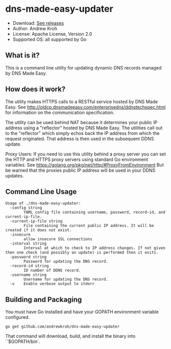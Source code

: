 dns-made-easy-updater
=====================
- Download: [See releases](https://github.com/andrewkroh/dns-made-easy-updater/releases)
- Author: Andrew Kroh
- License: Apache License, Version 2.0
- Supported OS: all supported by Go

What is it?
-----------
This is a command line utility for updating dynamic DNS records managed by DNS
Made Easy.

How does it work?
-----------------
The utility makes HTTPS calls to a RESTful service hosted by DNS Made Easy. See
http://oldcp.dnsmadeeasy.com/enterprisedns/ddnstechspec.html for information on
the communication specification.

The utility can be used behind NAT because it determines your public IP address
using a "reflector" hosted by DNS Made Easy. The utilities call out to the
"reflector" which simply echos back the IP address from which the request
originated. That address is then used in the subsequent DDNS update.

Proxy Users: If you need to use this utility behind a proxy server you can set
the  HTTP and HTTPS proxy servers using standard Go environment variables. See
https://golang.org/pkg/net/http/#ProxyFromEnvironment But be warned that the
proxies public IP address will be used in your DDNS updates.

Command Line Usage
------------------

```
Usage of ./dns-made-easy-updater:
  -config string
    	YAML config file containing username, password, record-id, and current-ip-file.
  -current-ip-file string
    	File containing the current public IP address. It will be created if it does not exist.
  -insecure
    	allow insecure SSL connections
  -interval string
    	Interval at which to check to IP address changes. If not given then one check (and possibly an update) is performed then it exits.
  -password string
    	Password for updating the DNS record.
  -record-id string
    	ID number of DDNS record.
  -username string
    	Username for updating the DNS record.
  -v	Enable verbose output to stderr
```

Building and Packaging
----------------------
You must have Go installed and have your GOPATH environment variable configured.

    go get github.com/andrewkroh/dns-made-easy-updater

That command will download, build, and install the binary into ``$GOPATH/bin`.

